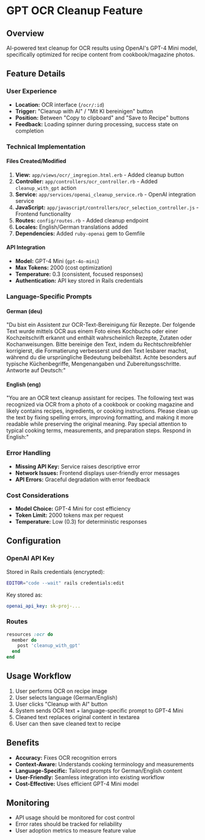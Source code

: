 # GPT OCR Cleanup Feature

## Overview
AI-powered text cleanup for OCR results using OpenAI's GPT-4 Mini model, specifically optimized for recipe content from cookbook/magazine photos.

## Feature Details

### User Experience
- **Location:** OCR interface (`/ocr/:id`)
- **Trigger:** "Cleanup with AI" / "Mit KI bereinigen" button
- **Position:** Between "Copy to clipboard" and "Save to Recipe" buttons
- **Feedback:** Loading spinner during processing, success state on completion

### Technical Implementation

#### Files Created/Modified
1. **View:** `app/views/ocr/_imgregion.html.erb` - Added cleanup button
2. **Controller:** `app/controllers/ocr_controller.rb` - Added `cleanup_with_gpt` action
3. **Service:** `app/services/openai_cleanup_service.rb` - OpenAI integration service
4. **JavaScript:** `app/javascript/controllers/ocr_selection_controller.js` - Frontend functionality
5. **Routes:** `config/routes.rb` - Added cleanup endpoint
6. **Locales:** English/German translations added
7. **Dependencies:** Added `ruby-openai` gem to Gemfile

#### API Integration
- **Model:** GPT-4 Mini (`gpt-4o-mini`)
- **Max Tokens:** 2000 (cost optimization)
- **Temperature:** 0.3 (consistent, focused responses)
- **Authentication:** API key stored in Rails credentials

### Language-Specific Prompts

#### German (deu)
"Du bist ein Assistent zur OCR-Text-Bereinigung für Rezepte. Der folgende Text wurde mittels OCR aus einem Foto eines Kochbuchs oder einer Kochzeitschrift erkannt und enthält wahrscheinlich Rezepte, Zutaten oder Kochanweisungen. Bitte bereinige den Text, indem du Rechtschreibfehler korrigierst, die Formatierung verbesserst und den Text lesbarer machst, während du die ursprüngliche Bedeutung beibehältst. Achte besonders auf typische Küchenbegriffe, Mengenangaben und Zubereitungsschritte. Antworte auf Deutsch:"

#### English (eng)
"You are an OCR text cleanup assistant for recipes. The following text was recognized via OCR from a photo of a cookbook or cooking magazine and likely contains recipes, ingredients, or cooking instructions. Please clean up the text by fixing spelling errors, improving formatting, and making it more readable while preserving the original meaning. Pay special attention to typical cooking terms, measurements, and preparation steps. Respond in English:"

### Error Handling
- **Missing API Key:** Service raises descriptive error
- **Network Issues:** Frontend displays user-friendly error messages
- **API Errors:** Graceful degradation with error feedback

### Cost Considerations
- **Model Choice:** GPT-4 Mini for cost efficiency
- **Token Limit:** 2000 tokens max per request
- **Temperature:** Low (0.3) for deterministic responses

## Configuration

### OpenAI API Key
Stored in Rails credentials (encrypted):
```bash
EDITOR="code --wait" rails credentials:edit
```

Key stored as:
```yaml
openai_api_key: sk-proj-...
```

### Routes
```ruby
resources :ocr do
  member do
    post 'cleanup_with_gpt'
  end
end
```

## Usage Workflow
1. User performs OCR on recipe image
2. User selects language (German/English)
3. User clicks "Cleanup with AI" button
4. System sends OCR text + language-specific prompt to GPT-4 Mini
5. Cleaned text replaces original content in textarea
6. User can then save cleaned text to recipe

## Benefits
- **Accuracy:** Fixes OCR recognition errors
- **Context-Aware:** Understands cooking terminology and measurements
- **Language-Specific:** Tailored prompts for German/English content
- **User-Friendly:** Seamless integration into existing workflow
- **Cost-Effective:** Uses efficient GPT-4 Mini model

## Monitoring
- API usage should be monitored for cost control
- Error rates should be tracked for reliability
- User adoption metrics to measure feature value
